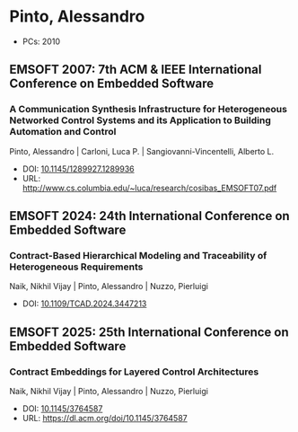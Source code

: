# Pinto, Alessandro

* PCs: 2010

## EMSOFT 2007: 7th ACM & IEEE International Conference on Embedded Software

### A Communication Synthesis Infrastructure for Heterogeneous Networked Control Systems and its Application to Building Automation and Control
Pinto, Alessandro | Carloni, Luca P. | Sangiovanni-Vincentelli, Alberto L.
* DOI: [10.1145/1289927.1289936](https://doi.org/10.1145/1289927.1289936)
* URL: <http://www.cs.columbia.edu/~luca/research/cosibas_EMSOFT07.pdf>

## EMSOFT 2024: 24th International Conference on Embedded Software

### Contract-Based Hierarchical Modeling and Traceability of Heterogeneous Requirements
Naik, Nikhil Vijay | Pinto, Alessandro | Nuzzo, Pierluigi
* DOI: [10.1109/TCAD.2024.3447213](https://doi.org/10.1109/TCAD.2024.3447213)

## EMSOFT 2025: 25th International Conference on Embedded Software

### Contract Embeddings for Layered Control Architectures
Naik, Nikhil Vijay | Pinto, Alessandro | Nuzzo, Pierluigi
* DOI: [10.1145/3764587](https://doi.org/10.1145/3764587)
* URL: <https://dl.acm.org/doi/10.1145/3764587>

